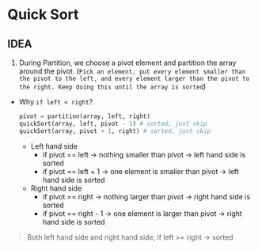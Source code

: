 # Quick Sort

## IDEA

1. During Partition, we choose a pivot element and partition the array around the pivot. (`Pick an element, put every element smaller than the pivot to the left, and every element larger than the pivot to the right. Keep doing this until the array is sorted`)

- Why `if left < right`?
    ```python
    pivot = partition(array, left, right)
    quickSort(array, left, pivot - 1) # sorted, just skip
    quickSort(array, pivot + 1, right) # sorted, just skip
    ```
    - Left hand side 
        - if pivot == left -> nothing smaller than pivot -> left hand side is sorted
        - if pivot == left + 1 -> one element is smaller than pivot -> left hand side is sorted
    - Right hand side
        - if pivot == right -> nothing larger than pivot -> right hand side is sorted
        - if pivot == right - 1 -> one element is larger than pivot -> right hand side is sorted

> Both left hand side and right hand side, if left >= right -> sorted